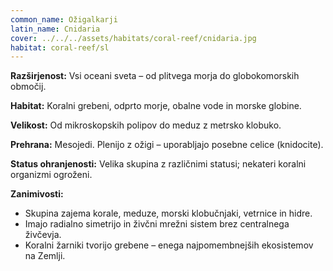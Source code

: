 ```yaml
---
common_name: Ožigalkarji
latin_name: Cnidaria
cover: ../../../assets/habitats/coral-reef/cnidaria.jpg
habitat: coral-reef/sl
---
```

**Razširjenost:** Vsi oceani sveta – od plitvega morja do globokomorskih območij.

**Habitat:** Koralni grebeni, odprto morje, obalne vode in morske globine.

**Velikost:** Od mikroskopskih polipov do meduz z metrsko klobuko.

**Prehrana:** Mesojedi. Plenijo z ožigi – uporabljajo posebne celice (knidocite).

**Status ohranjenosti:** Velika skupina z različnimi statusi; nekateri koralni organizmi ogroženi.

**Zanimivosti:**  
- Skupina zajema korale, meduze, morski klobučnjaki, vetrnice in hidre.  
- Imajo radialno simetrijo in živčni mrežni sistem brez centralnega živčevja.  
- Koralni žarniki tvorijo grebene – enega najpomembnejših ekosistemov na Zemlji.

